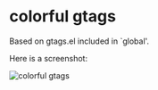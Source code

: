 colorful gtags
==============

Based on gtags.el included in `global'.

Here is a screenshot:

![colorful gtags](/../screenshot/colorfulGtags.jpg?raw=true "")


